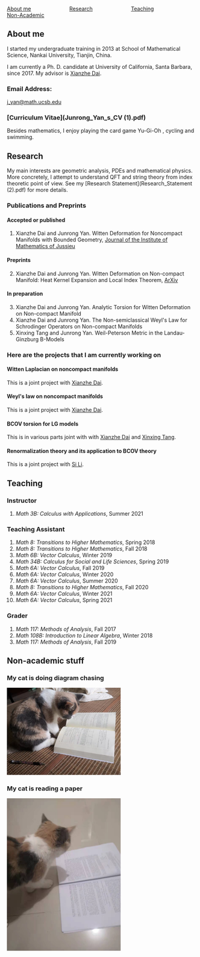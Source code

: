 

[About me](#R1)&emsp;&emsp;&emsp;&emsp;&emsp;&emsp;&emsp; [Research](#R2)&emsp;&emsp;&emsp;&emsp;&emsp;&emsp;&emsp; [Teaching](#R3)&emsp;&emsp;&emsp;&emsp; &emsp;&emsp;&emsp;[Non-Academic](#R4)
<div><a name="R1"></a>
</div>

## About me

I started my undergraduate training in 2013 at School of Mathematical Science, Nankai University, Tianjin, China.

I am currently a Ph. D. candidate at University of California, Santa Barbara, since 2017. My advisor is [Xianzhe Dai](http://web.math.ucsb.edu/~dai/).

### Email Address: 
[j_yan@math.ucsb.edu](j_yan@math.ucsb.edu) 
### [Curriculum Vitae](Junrong_Yan_s_CV (1).pdf)

Besides mathematics, I enjoy playing the card game Yu-Gi-Oh , cycling and swimming.
<div><a name="R2"></a>
</div>

## Research

My main interests are geometric analysis, PDEs and mathematical physics. More concretely, I attempt to understand QFT and string theory from index theoretic point of view. See my [Research Statement](Research_Statement (2).pdf) for more details.

### Publications and Preprints
#### Accepted or published
1. Xianzhe Dai and Junrong Yan. Witten Deformation for Noncompact Manifolds with Bounded Geometry, [Journal of the Institute of Mathematics of Jussieu](https://doi.org/10.1017/S1474748021000232)

#### Preprints
2. Xianzhe Dai and Junrong Yan. Witten Deformation on Non-compact Manifold: Heat Kernel Expansion and Local Index Theorem, [ArXiv](https://arxiv.org/abs/2011.05468)

#### In preparation
3. Xianzhe Dai and Junrong Yan. Analytic Torsion for Witten Deformation on Non-compact Manifold
4. Xianzhe Dai and Junrong Yan. The Non-semiclassical Weyl's Law for Schrodinger Operators
on Non-compact Manifolds
5. Xinxing Tang and Junrong Yan. Weil-Peterson Metric in the Landau-Ginzburg B-Models

### Here are the projects that I am currently working on

#### Witten Laplacian on noncompact manifolds
This is a joint project with [Xianzhe Dai](http://web.math.ucsb.edu/~dai/).
#### Weyl's law on noncompact manifolds
This is a joint project with [Xianzhe Dai](http://web.math.ucsb.edu/~dai/).
#### BCOV torsion for LG models
This is in various parts joint with with [Xianzhe Dai](http://web.math.ucsb.edu/~dai/) and [Xinxing Tang](http://ymsc.tsinghua.edu.cn/en/content/show/146-253.html).
#### Renormalization theory and its application to BCOV theory
This is a joint project with [Si Li](https://sili-math.github.io/).

<div><a name="R3"></a>
 </div>
 
## Teaching

### Instructor
1. _Math 3B: Calculus with Applications_, Summer 2021

### Teaching Assistant
1. _Math 8: Transitions to Higher Mathematics_, Spring 2018
2. _Math 8: Transitions to Higher Mathematics_, Fall 2018
3. _Math 6B: Vector Calculus_, Winter 2019
4. _Math 34B: Calculus for Social and Life Sciences_, Spring 2019
5. _Math 6A: Vector Calculus_, Fall 2019
6. _Math 6A: Vector Calculus_, Winter 2020
7. _Math 6A: Vector Calculus_, Summer 2020
8. _Math 8: Transitions to Higher Mathematics_,  Fall 2020
9. _Math 6A: Vector Calculus_, Winter 2021
10. _Math 6A: Vector Calculus_, Spring 2021

### Grader
1. _Math 117: Methods of Analysis_, Fall 2017
2. _Math 108B: Introduction to Linear Algebra_, Winter 2018
3. _Math 117: Methods of Analysis_, Fall 2019
<div><a name="R4"></a>
 </div>
 
## Non-academic stuff

### My cat is doing diagram chasing
<img src="WechatIMG4.jpeg" width="60%"> 

### My cat is reading a paper 
<img src="WechatIMG5.jpeg" width="60%">   


